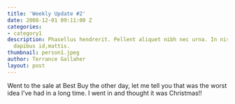 ```yaml
---
title: 'Weekly Update #2'
date: 2008-12-01 09:11:00 Z
categories:
- category1
description: Phasellus hendrerit. Pellent aliquet nibh nec urna. In nis aliquet vel,
  dapibus id,mattis.
thumbnail: person1.jpeg
author: Terrance Gallaher
layout: post
---
```


Went to the sale at Best Buy the other day, let me tell you that was the worst idea I've had in a long time. I went in and thought it was Christmas!!